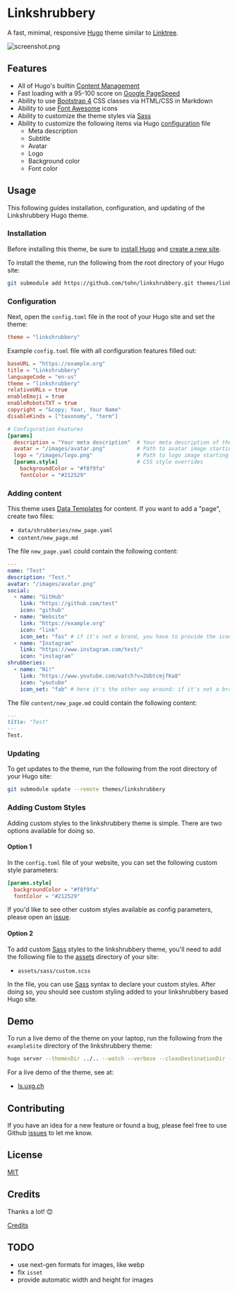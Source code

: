 # Linkshrubbery

A fast, minimal, responsive [Hugo](https://gohugo.io/) theme similar to
[Linktree](https://linktr.ee).

![screenshot.png](https://raw.githubusercontent.com/tohn/linkshrubbery/main/images/screenshot.png)

## Features

- All of Hugo's builtin [Content
  Management](https://gohugo.io/content-management/)
- Fast loading with a 95-100 score on [Google
  PageSpeed](https://developers.google.com/speed/pagespeed/insights/)
- Ability to use [Bootstrap
  4](https://getbootstrap.com/docs/4.0/getting-started/introduction/)
  CSS classes via HTML/CSS in Markdown
- Ability to use [Font Awesome](https://fontawesome.com/) icons
- Ability to customize the theme styles via [Sass](https://sass-lang.com/)
- Ability to customize the following items via Hugo
  [configuration](https://gohugo.io/getting-started/configuration/) file
  - Meta description
  - Subtitle
  - Avatar
  - Logo
  - Background color
  - Font color

## Usage

This following guides installation, configuration, and updating of the
Linkshrubbery Hugo theme.

### Installation

Before installing this theme, be sure to [install
Hugo](https://gohugo.io/getting-started/quick-start/)
and [create a new
site](https://gohugo.io/getting-started/quick-start/#step-2-create-a-new-site).

To install the theme, run the following from the root directory of your
Hugo site:

```bash
git submodule add https://github.com/tohn/linkshrubbery.git themes/linkshrubbery
```

### Configuration

Next, open the `config.toml` file in the root of your Hugo site and set
the theme:

```toml
theme = "linkshrubbery"
```

Example `config.toml` file with all configuration features filled out:

```toml
baseURL = "https://example.org"
title = "Linkshrubbery"
languageCode = "en-us"
theme = "linkshrubbery"
relativeURLs = true
enableEmoji = true
enableRobotsTXT = true
copyright = "&copy; Year, Your Name"
disableKinds = ["taxonomy", "term"]

# Configuration Features
[params]
  description = "Your meta description"  # Your meta description of the site
  avatar = "/images/avatar.png"          # Path to avatar image starting from the static directory
  logo = "/images/logo.png"              # Path to logo image starting from the static directory
  [params.style]                         # CSS style overrides
    backgroundColor = "#f8f9fa"
    fontColor = "#212529"
```

### Adding content

This theme uses [Data
Templates](https://gohugo.io/templates/data-templates/) for content. If
you want to add a "page", create two files:

- `data/shrubberies/new_page.yaml`
- `content/new_page.md`

The file `new_page.yaml` could contain the following content:

```yaml
---
name: "Test"
description: "Test."
avatar: "/images/avatar.png"
social:
  - name: "GitHub"
    link: "https://github.com/test"
    icon: "github"
  - name: "Website"
    link: "https://example.org"
    icon: "link"
    icon_set: "fas" # if it's not a brand, you have to provide the icon_set
  - name: "Instagram"
    link: "https://www.instagram.com/test/"
    icon: "instagram"
shrubberies:
  - name: "Ni!"
    link: "https://www.youtube.com/watch?v=2UbtcmjfKa8"
    icon: "youtube"
    icon_set: "fab" # here it's the other way around: if it's not a brand, you have to provide the icon_set
```

The file `content/new_page.md` could contain the following content:

```md
---
title: "Test"
---
Test.
```

### Updating

To get updates to the theme, run the following from the root directory
of your Hugo site:

```bash
git submodule update --remote themes/linkshrubbery
```

### Adding Custom Styles

Adding custom styles to the linkshrubbery theme is simple. There are two
options available for doing so.

#### Option 1

In the `config.toml` file of your website, you can set the following
custom style parameters:

```toml
[params.style]
  backgroundColor = "#f8f9fa"
  fontColor = "#212529"
```

If you'd like to see other custom styles available as config parameters,
please open an [issue](https://github.com/tohn/linkshrubbery/issues).

#### Option 2

To add custom [Sass](https://sass-lang.com/) styles to the linkshrubbery
theme, you'll need to add the following file to the
[assets](https://gohugo.io/hugo-pipes/introduction/#asset-directory)
directory of your site:

- `assets/sass/custom.scss`

In the file, you can use [Sass](https://sass-lang.com/) syntax to
declare your custom styles. After doing so, you should see custom
styling added to your linkshrubbery based Hugo site.

## Demo

To run a live demo of the theme on your laptop, run the following from
the `exampleSite` directory of the linkshrubbery theme:

```bash
hugo server --themesDir ../.. --watch --verbose --cleanDestinationDir --disableFastRender
```

For a live demo of the theme, see at:

- [ls.uxg.ch](https://ls.uxg.ch)

## Contributing

If you have an idea for a new feature or found a bug, please feel free
to use Github [issues](https://github.com/tohn/linkshrubbery/issues)
to let me know.

## License

[MIT](LICENSE)

## Credits

Thanks a lot! :blush:

[Credits](CREDITS.md)

## TODO

- use next-gen formats for images, like webp
- fix `isset`
- provide automatic width and height for images
